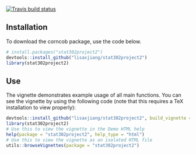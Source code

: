 [![Travis build status](https://travis-ci.com/lisaxjiang/stat302project2.svg?branch=master)](https://travis-ci.com/lisaxjiang/stat302project2)

## Installation

To download the corncob package, use the code below.

``` r
# install.packages("stat302project2")
devtools::install_github("lisaxjiang/stat302project2")
library(stat302project2)
```
## Use

The vignette demonstrates example usage of all main functions. You can see the vignette by using the following code (note that this requires a TeX installation to view properly):

``` r
devtools::install_github("lisaxjiang/stat302project2", build_vignette = TRUE, build_opts = c())
library(stat302project2)
# Use this to view the vignette in the Demo HTML help
help(package = "stat302project2", help_type = "html")
# Use this to view the vignette as an isolated HTML file
utils::browseVignettes(package = "stat302project2")
```
